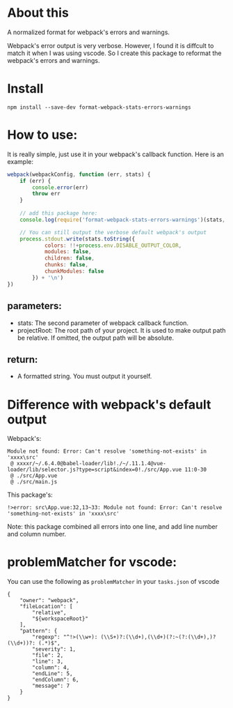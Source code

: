 # About this
A normalized format for webpack's errors and warnings. 

Webpack's error output is very verbose. However, I found it is diffcult to match it when I was using vscode. So I create this package to reformat the webpack's errors and warnings.

# Install

```
npm install --save-dev format-webpack-stats-errors-warnings
```

# How to use:

It is really simple, just use it in your webpack's callback function. Here is an example:

```js
webpack(webpackConfig, function (err, stats) {
    if (err) {
        console.error(err)
        throw err
    }
    
    // add this package here:
    console.log(require('format-webpack-stats-errors-warnings')(stats, config.PROJECT_ROOT))

    // You can still output the verbose default webpack's output
    process.stdout.write(stats.toString({
            colors: !!+process.env.DISABLE_OUTPUT_COLOR,
            modules: false,
            children: false,
            chunks: false,
            chunkModules: false
        }) + '\n')
})
```

## parameters: 

- stats: The second parameter of webpack callback function.
- projectRoot: The root path of your project. It is used to make output path be relative. If omitted, the output path will be absolute. 

## return:

- A formatted string. You must output it yourself.

# Difference with webpack's default output 

Webpack's:

```
Module not found: Error: Can't resolve 'something-not-exists' in 'xxxx\src'
 @ xxxxr/~/.6.4.0@babel-loader/lib!./~/.11.1.4@vue-loader/lib/selector.js?type=script&index=0!./src/App.vue 11:0-30
 @ ./src/App.vue
 @ ./src/main.js
```

This package's:

```
!>error: src\App.vue:32,13~33: Module not found: Error: Can't resolve 'something-not-exists' in 'xxxx\src'
```

Note: this package combined all errors into one line, and add line number and column number.


# problemMatcher for vscode:

You can use the following as `problemMatcher` in your `tasks.json` of vscode

```
{
    "owner": "webpack",
    "fileLocation": [
        "relative",
        "${workspaceRoot}"
    ],
    "pattern": {
        "regexp": "^!>(\\w+): (\\S+)?:(\\d+),(\\d+)(?:~(?:(\\d+),)?(\\d+))?: (.*)$",
        "severity": 1,
        "file": 2,
        "line": 3,
        "column": 4,
        "endLine": 5,
        "endColumn": 6,
        "message": 7
    }
}
```
